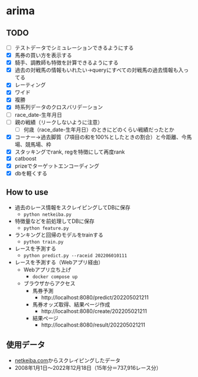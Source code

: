 # arima

## TODO
- [ ] テストデータでシミュレーションできるようにする
- [x] 馬券の買い方を表示する
- [x] 騎手、調教師も特徴を計算できるようにする
- [x] 過去の対戦馬の情報もいれたい→queryにすべての対戦馬の過去情報も入ってる
- [x] レーティング
- [x] ワイド
- [x] 複勝
- [x] 時系列データのクロスバリデーション
- [ ] race_date-生年月日
- [ ] 親の戦績（リークしないように注意）
    - [ ] 何歳（race_date-生年月日）のときにどのくらい戦績だったとか
- [x] コーナー→過去脚質（7項目の和を100%としたときの割合）と今距離、今馬場、競馬場、枠
- [x] スタッキングでrank, regを特徴にして再度rank
- [x] catboost
- [x] prizeでターゲットエンコーディング
- [x] dbを軽くする

## How to use
- 過去のレース情報をスクレイピングしてDBに保存
    - `python netkeiba.py`
- 特徴量などを前処理してDBに保存
    - `python feature.py`
- ランキングと回帰のモデルをtrainする
    - `python train.py`
- レースを予測する
    - `python predict.py --raceid 202206010111`
- レースを予測する（Webアプリ経由）
    - Webアプリ立ち上げ
        - `docker compose up`
    - ブラウザからアクセス
        - 馬券予測
            - http://localhost:8080/predict/202205021211
        - 馬券オッズ取得、結果ページ作成
            - http://localhost:8080/create/202205021211
        - 結果ページ
            - http://localhost:8080/result/202205021211

## 使用データ
- [netkeiba.com](https://race.netkeiba.com/top/?rf=navi)からスクレイピングしたデータ
- 2008年1月1日〜2022年12月18日（15年分＝737,916レース分）
